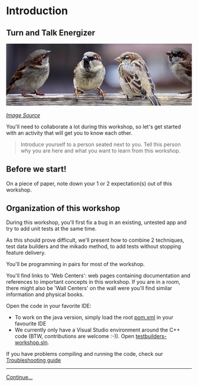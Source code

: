 # Introduction

## Turn and Talk Energizer

![Pictures of sparrows](images/sparrows.jpg)

*[Image Source](https://pixabay.com/photos/sparrows-sparrows-family-birds-2759978/)*

You'll need to collaborate a lot during this workshop, so let's get started
with an activity that will get you to know each other.

> Introduce yourself to a person seated next to you. Tell this person why you
> are here and what you want to learn from this workshop.

## Before we start! 

On a piece of paper, note down your 1 or 2 expectation(s) out of this workshop.

## Organization of this workshop

During this workshop, you'll first fix a bug in an existing, untested app and
try to add unit tests at the same time.

As this should prove difficult, we'll present how to combine 2 techniques, test
data builders and the mikado method, to add tests without stopping feature
delivery.

You'll be programming in pairs for most of the workshop.

You'll find links to 'Web Centers': web pages containing documentation and
references to important concepts in this workshop. If you are in a room, there
might also be 'Wall Centers' on the wall were you'll find similar information
and physical books.

Open the code in your favorite IDE:

* To work on the java version, simply load the root [pom.xml](../java/pom.xml) in 
  your favourite IDE
* We currently only have a Visual Studio environment around the C++ code (BTW,
  contributions are welcome :-)). Open [testbuilders-workshop.sln](../cpp/testbuilders-workshop.sln).

If you have problems compiling and running the code, check our [Troubleshooting guide](Troubleshooting.md)

----
[Continue...](./2_Easy_Fix_Difficult_Test.md)